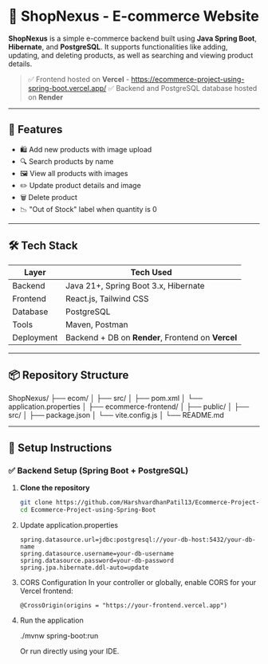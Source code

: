 # 🛒 ShopNexus - E-commerce Website

**ShopNexus** is a simple e-commerce backend built using **Java Spring Boot**, **Hibernate**, and **PostgreSQL**. It supports functionalities like adding, updating, and deleting products, as well as searching and viewing product details.

> ✅ Frontend hosted on **Vercel**  - https://ecommerce-project-using-spring-boot.vercel.app/
> ✅ Backend and PostgreSQL database hosted on **Render**

---

## 🚀 Features

- 🛍️ Add new products with image upload
- 🔍 Search products by name
- 🖼️ View all products with images
- ✏️ Update product details and image
- 🗑️ Delete product
- 📉 "Out of Stock" label when quantity is 0

---

## 🛠️ Tech Stack

| Layer        | Tech Used                             |
|--------------|----------------------------------------|
| Backend      | Java 21+, Spring Boot 3.x, Hibernate   |
| Frontend     | React.js, Tailwind CSS                 |
| Database     | PostgreSQL                             |
| Tools        | Maven, Postman                         |
| Deployment   | Backend + DB on **Render**, Frontend on **Vercel** |

---
## 📦 Repository Structure
ShopNexus/
├── ecom/
│   ├── src/
│   ├── pom.xml
│   └── application.properties
│
├── ecommerce-frontend/
│   ├── public/
│   ├── src/
│   ├── package.json
│   └── vite.config.js
│
└── README.md


---

## 🔧 Setup Instructions

### ✅ Backend Setup (Spring Boot + PostgreSQL)

1. **Clone the repository**
     ```bash
   git clone https://github.com/HarshvardhanPatil13/Ecommerce-Project-using-Spring-Boot.git
   cd Ecommerce-Project-using-Spring-Boot
   ```

2. Update application.properties
   ```
   spring.datasource.url=jdbc:postgresql://your-db-host:5432/your-db-name
   spring.datasource.username=your-db-username
   spring.datasource.password=your-db-password
   spring.jpa.hibernate.ddl-auto=update
   ```

3. CORS Configuration
   In your controller or globally, enable CORS for your Vercel frontend:
   ```
   @CrossOrigin(origins = "https://your-frontend.vercel.app")
   ```
4. Run the application
   
   ./mvnw spring-boot:run
   
   Or run directly using your IDE.


 

   
